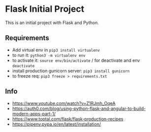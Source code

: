 
# Flask Initial Project

This is an initial project with Flask and Python. 

## Requirements
- Add virtual env in `pip3 install virtualenv`
- to run it: `python3 -m virtualenv env`
- to activate it: `source env/bin/activate`  / for deactivate and env `deactivate`
- install production gunicorn server: `pip3 install gunicorn`
- to freeze req: `pip3 freeze > requirements.txt`



## Info
- https://www.youtube.com/watch?v=Z1RJmh_OqeA
- https://auth0.com/blog/using-python-flask-and-angular-to-build-modern-apps-part-1/
- https://www.toptal.com/flask/flask-production-recipes
- https://pipenv.pypa.io/en/latest/installation/